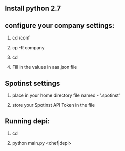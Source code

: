 ## Install python 2.7

## configure your company settings:

1. cd <depi home>/conf

2. cp -R company <your company name>

3. cd <your company name>

4. Fill in the values in aaa.json file

## Spotinst settings

1. place in your home directory file named - '.spotinst'

2. store your Spotinst API Token in the file

## Running depi:

1. cd <depi home>

2. python main.py <chef|depi> <your company name>